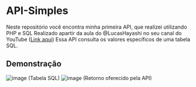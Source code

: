 # API-Simples
Neste repositório você encontra minha primeira API, que realizei utilizando PHP e SQL
Realizado apartir da aula do @LucasHayashi no seu canal do YouTube (<a href="https://www.youtube.com/watch?v=a_xWjbhkBkI">Link aqui</a>)
Essa API consulta os valores específicos de uma tabela SQL.
<br>
## Demonstração
![image](https://github.com/projetos-NicolasCosta/API-Simples/assets/79856294/f401e62d-c1b7-4ac3-8dec-188aebf948bf)
(Tabela SQL)
![image](https://github.com/projetos-NicolasCosta/API-Simples/assets/79856294/b1da81b2-769b-4f06-8c71-5d552a189cbc)
(Retorno oferecido pela API)
